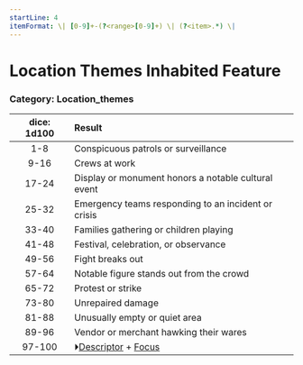 ```yaml
---
startLine: 4
itemFormat: \| [0-9]+-(?<range>[0-9]+) \| (?<item>.*) \|
---
```

# Location Themes Inhabited Feature
### Category: Location_themes

| dice: 1d100 | Result |
|:----:|:-------|
| 1-8 | Conspicuous patrols or surveillance |
| 9-16 | Crews at work |
| 17-24 | Display or monument honors a notable cultural event |
| 25-32 | Emergency teams responding to an incident or crisis |
| 33-40 | Families gathering or children playing |
| 41-48 | Festival, celebration, or observance |
| 49-56 | Fight breaks out |
| 57-64 | Notable figure stands out from the crowd |
| 65-72 | Protest or strike |
| 73-80 | Unrepaired damage |
| 81-88 | Unusually empty or quiet area |
| 89-96 | Vendor or merchant hawking their wares |
| 97-100 | ⏵[Descriptor](Core_Descriptor.md) + [Focus](Core_Focus.md) |